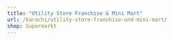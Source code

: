 ```yaml
---
title: "Utility Store Franchise & Mini Mart"
url: /karachi/utility-store-franchise-und-mini-mart/
shop: Supermarkt
---
```

